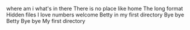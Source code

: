 where am i
what's in there
There is no place like home
The long format
Hidden files
I love numbers
welcome
Betty in my first directory
Bye bye Betty
Bye bye My first directory
